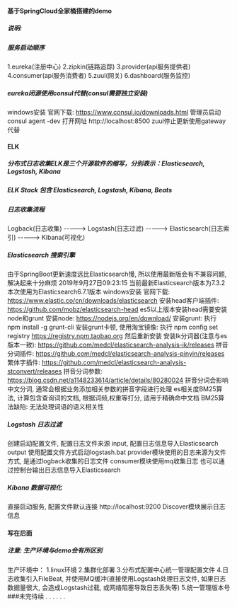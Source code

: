 #### 基于SpringCloud全家桶搭建的demo  
##### 说明:
##### 服务启动顺序
1.eureka(注册中心)
2.zipkin(链路追踪)
3.provider(api服务提供者)
4.consumer(api服务消费者)
5.zuul(网关)
6.dashboard(服务监控)
##### eureka闭源使用consul代替(consul需要独立安装)
windows安装
官网下载: https://www.consul.io/downloads.html
管理员启动 consul agent -dev
打开网址 http://localhost:8500
zuul停止更新使用gateway代替
#### ELK
##### 分布式日志收集ELK是三个开源软件的缩写，分别表示：Elasticsearch, Logstash, Kibana
##### ELK Stack 包含 Elasticsearch, Logstash, Kibana, Beats
##### 日志收集流程
Logback(日志收集) -----> Logstash(日志过滤) -----> Elasticsearch(日志索引) -----> Kibana(可视化)
##### Elasticsearch 搜索引擎
由于SpringBoot更新速度远比Elasticsearch慢, 所以使用最新版会有不兼容问题, 解决起来十分麻烦
2019年9月27日09:23:15 当前最新Elasticsearch版本为7.3.2
本次使用为Elasticsearch6.7.1版本
windows安装
官网下载: https://www.elastic.co/cn/downloads/elasticsearch
安装head客户端插件: https://github.com/mobz/elasticsearch-head
es5以上版本安装head需要安装node和grunt
安装node: https://nodejs.org/en/download/
安装grunt: 执行 npm install -g grunt-cli
安装grunt卡顿, 使用淘宝镜像: 执行 npm config set registry https://registry.npm.taobao.org
然后重新安装
安装Ik分词器(注意与es版本一致): https://github.com/medcl/elasticsearch-analysis-ik/releases
拼音分词插件: https://github.com/medcl/elasticsearch-analysis-pinyin/releases
繁体字插件: https://github.com/medcl/elasticsearch-analysis-stconvert/releases
拼音分词参数: https://blog.csdn.net/a1148233614/article/details/80280024
拼音分词会影响中文分词, 通常会根据业务添加相关参数的拼音字段进行处理
es相关度BM25算法, 计算包含查询词的文档, 根据词频,权重等打分, 适用于精确命中文档
BM25算法缺陷: 无法处理词语的语义相关性
##### Logstash 日志过滤
创建启动配置文件, 配置日志文件来源 input, 配置日志信息导入Elasticsearch output
使用配置文件方式启动logstash.bat
provider模块使用的日志来源为文件方式, 是通过logback收集的日志文件
consumer模块使用mq收集日志
也可以通过控制台输出日志信息导入Elasticsearch
##### Kibana 数据可视化
直接启动服务, 配置文件默认连接 http://localhost:9200
Discover模块展示日志信息
#### 写在后面 
##### 注意: 生产环境与demo会有所区别
生产环境中：
1.linux环境
2.集群化部署
3.分布式配置中心统一管理配置文件
4.日志收集引入FileBeat, 并使用MQ缓冲(直接使用Logstash处理日志文件, 如果日志数据量很大,
     会造成Logstash过载, 或网络阻塞导致日志丢失等)
5.统一管理版本号
###未完待续 . . . . . .





